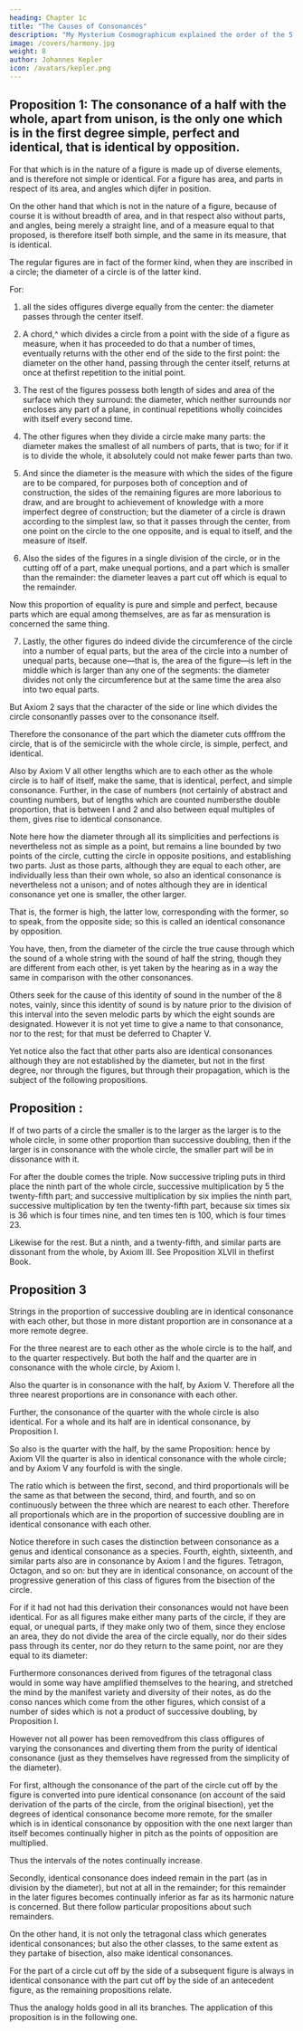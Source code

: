 ```yaml
---
heading: Chapter 1c
title: "The Causes of Consonances"
description: "My Mysterium Cosmographicum explained the order of the 5 solids in the world"
image: /covers/harmony.jpg
weight: 8
author: Johannes Kepler
icon: /avatars/kepler.png
---
```




## Proposition 1: The consonance of a half with the whole, apart from unison, is the only one which is in the first degree simple, perfect and identical, that is identical by opposition.

For that which is in the nature of a figure is made up of diverse elements, and is therefore not simple or identical. For a figure has area, and parts in respect of its area, and angles which dijfer in position. 

On the other hand that which is not in the nature of a figure, because of course it is without breadth of area, and in that respect also without parts, and angles, being merely a straight line, and of a measure equal to that proposed, is therefore itself both simple, and the same in its measure, that is identical.

The regular figures are in fact of the former kind, when they are inscribed in a circle; the diameter of a circle
is of the latter kind. 

For:

1. all the sides offigures diverge equally from the center: the diameter passes through the center itself.

2. A chord,^ which divides a circle from a point with the side of a figure as measure, when it has proceeded to do that a number of times, eventually returns with the other end of the side to the first point: the diameter on the other hand, passing through the center itself, returns at once at thefirst repetition to the initial point. 

3. The rest of the figures possess both length of sides and area of the surface which they surround: the
diameter, which neither surrounds nor encloses any part of a plane, in continual  repetitions wholly coincides with itself every second time. 

4. The other figures  when they divide a circle make many parts: the diameter makes the smallest of all numbers of parts, that is two; for if it is to divide the whole, it absolutely could not make fewer parts than two.

5. And since the diameter is the measure with which the sides of the figure are to be compared, for purposes both of conception and of construction, the sides of the remaining figures are more laborious to draw, and are brought to achievement of knowledge with a more imperfect degree of construction; but the diameter of a circle is drawn according to the simplest law, so that it passes through the center, from one point on the circle to the one opposite, and is equal to itself, and the measure of itself. 

6.  Also the sides of the figures in a single division of the circle, or in the cutting off of a part, make unequal portions, and a part which is smaller than the remainder: the diameter leaves a part cut off which is equal to the remainder. 

Now this proportion of equality is pure and simple and perfect, because parts which are equal among themselves, are as far as mensuration is concerned the same thing.

7. Lastly, the other figures do indeed divide the circumference of the circle into a number of equal parts, but the area of the circle into a number of unequal parts, because one—that is, the area of the figure—is left in the middle which is larger than any one of the segments: the diameter divides not only the circumference but at the same time the area also into two equal parts.

But Axiom 2 says that the character of the side or line which divides the circle consonantly passes over to the consonance itself. 

Therefore the consonance of the part which the diameter cuts offfrom the circle, that is of the semicircle with the whole circle, is simple, perfect, and identical. 

Also by Axiom V all other lengths which are to each other as the whole circle is to half of itself, make the same, that is identical, perfect, and simple consonance. Further, in the case of numbers (not certainly of abstract and counting numbers, but of lengths which are counted numbersthe double proportion, that is between I and 2 and also between equal multiples of them, gives rise to identical consonance. 

Note here how the diameter through all its simplicities and perfections is nevertheless not as simple as a point, but remains a line bounded by two points of the circle, cutting the circle in opposite positions, and establishing two parts.
Just as those parts, although they are equal to each other, are individually less than their own whole, so also an identical consonance is nevertheless not a unison; and of notes although they are in identical consonance yet one is smaller, the other larger. 

That is, the former is high, the latter low, corresponding with the former, so to speak, from the opposite side; so this is called an identical consonance by opposition. 

You have, then, from the diameter of the circle the true cause through which the sound of a whole string with the sound of half the string, though they are different from each other, is yet taken by the hearing as in a way the same in
comparison with the other consonances.

Others seek for the cause of this identity of sound in the number of the 8 notes, vainly, since this identity of sound is by nature prior to the division of this interval into the seven melodic parts by which the eight sounds are designated.
However it is not yet time to give a name to that consonance, nor to the
rest; for that must be deferred to Chapter V.

Yet notice also the fact that other parts also are identical consonances although they are not established by the diameter, but not in the first degree, nor through the figures, but through their propagation, which is the subject of the following
propositions.


## Proposition :

If of two parts of a circle the smaller is to the larger as the larger is to the whole circle, in some other proportion than successive doubling, then if the larger is in consonance with the whole circle, the smaller
part will be in dissonance with it.

For after the double comes the triple. Now successive tripling puts in third place the ninth part of the whole circle, successive multiplication by 5 the twenty-fifth part; and successive multiplication by six implies the ninth part,  successive multiplication by ten the twenty-fifth part, because six times six is 36 which is four times nine, and ten times ten is 100, which is four times 23. 

Likewise for the rest. But a ninth, and a twenty-fifth, and similar parts
are dissonant from the whole, by Axiom III. See Proposition XLVII in thefirst Book.


## Proposition 3

Strings in the proportion of successive doubling are in identical consonance with each other, but those in more distant proportion are in consonance at a more remote degree.

For the three nearest are to each other as the whole circle is to the half, and to the quarter respectively. But both the half and the quarter are in consonance with the whole circle, by Axiom I. 

Also the quarter is in consonance with the half, by Axiom V. Therefore all the three nearest proportions are in
consonance with each other. 

Further, the consonance of the quarter with the whole circle is also identical. For a whole and its half are in identical consonance, by Proposition I. 

So also is the quarter with the half, by the same Proposition: hence by Axiom VII the quarter is also in identical consonance with the whole circle; and by Axiom V any fourfold is with the single.

The ratio which is between the first, second, and third proportionals will be the same as that between the second, third, and fourth, and so on continuously between the three which are nearest to each other. Therefore all proportionals which are in the proportion of successive doubling are in identical consonance with each other.

Notice therefore in such cases the distinction between consonance as a genus and identical consonance as a species. Fourth, eighth, sixteenth, and similar parts also are in consonance by Axiom I and the figures. Tetragon, Octagon, and so on: but they are in identical consonance, on account of the progressive generation of this class of figures from the bisection of the circle.

For if it had not had this derivation their consonances would not have been identical. For as all figures make either many parts of the circle, if they are equal, or unequal parts, if they make only two of them, since they enclose an area, they do not divide the area of the circle equally, nor do their sides pass through its center, nor do they return to the same point, nor are they equal to its diameter: 

Furthermore consonances derived from figures of the tetragonal class would in some way have amplified themselves to the hearing, and stretched the mind by the manifest variety and diversity of their notes, as do the conso­
nances which come from the other figures, which consist of a number of sides
which is not a product of successive doubling, by Proposition I.

However not all power has been removedfrom this class offigures of varying the consonances and diverting them from the purity of identical consonance (just as they themselves have regressed from the simplicity of the diameter).

For first, although the consonance of the part of the circle cut off by the figure is converted into pure identical consonance (on account of the said derivation of the parts of the circle, from the original bisection), yet the degrees of identical consonance become more remote, for the smaller which is in identical consonance by opposition with the one next larger than itself becomes continually higher in pitch as the points of opposition are multiplied. 

Thus the intervals of the notes continually increase.

Secondly, identical consonance does indeed remain in the part (as in division by the diameter), but not at all in the remainder; for this remainder in the later figures becomes continually inferior as far as its harmonic nature is concerned. But there follow particular propositions about such remainders.

On the other hand, it is not only the tetragonal class which generates identical consonances; but also the other classes, to the same extent as they partake of bisection, also make identical consonances. 

For the part of a circle cut off by the side of a subsequent figure is always in identical consonance with the part cut off by the side of an antecedent figure, as the remaining propositions relate.

Thus the analogy holds good in all its branches. The application of this proposition is in the following one.
